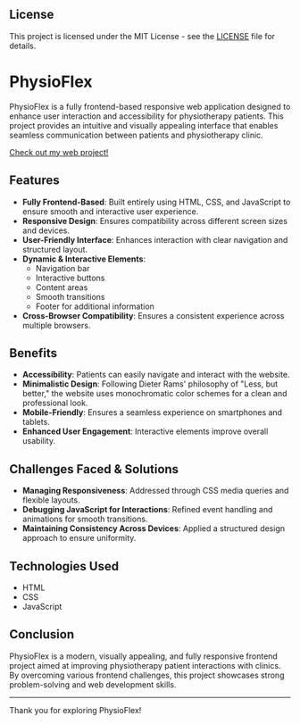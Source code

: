 ## License

This project is licensed under the MIT License - see the [LICENSE](./LICENSE) file for details.

# PhysioFlex

PhysioFlex is a fully frontend-based responsive web application designed to enhance user interaction and accessibility for physiotherapy patients. This project provides an intuitive and visually appealing interface that enables seamless communication between patients and physiotherapy clinic.

[Check out my web project!](https://devammistry.github.io/PhysioFlex/)

## Features

- **Fully Frontend-Based**: Built entirely using HTML, CSS, and JavaScript to ensure smooth and interactive user experience.
- **Responsive Design**: Ensures compatibility across different screen sizes and devices.
- **User-Friendly Interface**: Enhances interaction with clear navigation and structured layout.
- **Dynamic & Interactive Elements**:
  - Navigation bar
  - Interactive buttons
  - Content areas
  - Smooth transitions
  - Footer for additional information
- **Cross-Browser Compatibility**: Ensures a consistent experience across multiple browsers.

## Benefits

- **Accessibility**: Patients can easily navigate and interact with the website.
- **Minimalistic Design**: Following Dieter Rams' philosophy of "Less, but better," the website uses monochromatic color schemes for a clean and professional look.
- **Mobile-Friendly**: Ensures a seamless experience on smartphones and tablets.
- **Enhanced User Engagement**: Interactive elements improve overall usability.

## Challenges Faced & Solutions

- **Managing Responsiveness**: Addressed through CSS media queries and flexible layouts.
- **Debugging JavaScript for Interactions**: Refined event handling and animations for smooth transitions.
- **Maintaining Consistency Across Devices**: Applied a structured design approach to ensure uniformity.

## Technologies Used

- HTML
- CSS
- JavaScript

## Conclusion

PhysioFlex is a modern, visually appealing, and fully responsive frontend project aimed at improving physiotherapy patient interactions with clinics. By overcoming various frontend challenges, this project showcases strong problem-solving and web development skills.

---

Thank you for exploring PhysioFlex!
